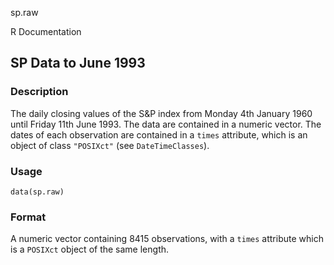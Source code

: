 sp.raw

R Documentation

## SP Data to June 1993

### Description

The daily closing values of the S&P index from Monday 4th January 1960 until
Friday 11th June 1993. The data are contained in a numeric vector. The dates
of each observation are contained in a `times` attribute, which is an object
of class `"POSIXct"` (see `DateTimeClasses`).

### Usage

    data(sp.raw)

### Format

A numeric vector containing 8415 observations, with a `times` attribute which
is a `POSIXct` object of the same length.

